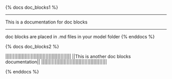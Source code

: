 {% docs doc_blocks1 %}
****************************************
This is a documentation for doc blocks
****************************************
doc blocks are placed in .md files in your model folder
{% enddocs %}



{% docs doc_blocks2 %}

||||||||||||||||||||||||||||||||||||||||||||
||This is another doc blocks documentation||
||||||||||||||||||||||||||||||||||||||||||||

{% enddocs %}